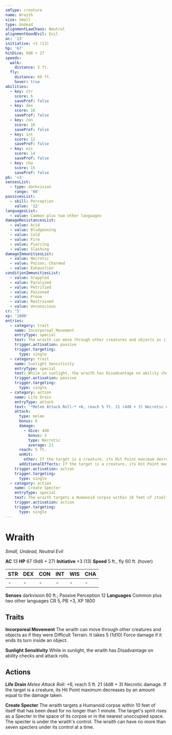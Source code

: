```yaml
---
smType: creature
name: Wraith
size: Small
type: Undead
alignmentLawChaos: Neutral
alignmentGoodEvil: Evil
ac: '13'
initiative: +3 (13)
hp: '67'
hitDice: 9d8 + 27
speeds:
  walk:
    distance: 5 ft.
  fly:
    distance: 60 ft.
    hover: true
abilities:
  - key: str
    score: 6
    saveProf: false
  - key: dex
    score: 16
    saveProf: false
  - key: con
    score: 16
    saveProf: false
  - key: int
    score: 12
    saveProf: false
  - key: wis
    score: 14
    saveProf: false
  - key: cha
    score: 15
    saveProf: false
pb: '+3'
sensesList:
  - type: darkvision
    range: '60'
passivesList:
  - skill: Perception
    value: '12'
languagesList:
  - value: Common plus two other languages
damageResistancesList:
  - value: Acid
  - value: Bludgeoning
  - value: Cold
  - value: Fire
  - value: Piercing
  - value: Slashing
damageImmunitiesList:
  - value: Necrotic
  - value: Poison; Charmed
  - value: Exhaustion
conditionImmunitiesList:
  - value: Grappled
  - value: Paralyzed
  - value: Petrified
  - value: Poisoned
  - value: Prone
  - value: Restrained
  - value: Unconscious
cr: '5'
xp: '1800'
entries:
  - category: trait
    name: Incorporeal Movement
    entryType: special
    text: The wraith can move through other creatures and objects as if they were Difficult Terrain. It takes 5 (1d10) Force damage if it ends its turn inside an object.
    trigger.activation: passive
    trigger.targeting:
      type: single
  - category: trait
    name: Sunlight Sensitivity
    entryType: special
    text: While in sunlight, the wraith has Disadvantage on ability checks and attack rolls.
    trigger.activation: passive
    trigger.targeting:
      type: single
  - category: action
    name: Life Drain
    entryType: attack
    text: '*Melee Attack Roll:* +6, reach 5 ft. 21 (4d8 + 3) Necrotic damage. If the target is a creature, its Hit Point maximum decreases by an amount equal to the damage taken.'
    attack:
      type: melee
      bonus: 6
      damage:
        - dice: 4d8
          bonus: 3
          type: Necrotic
          average: 21
      reach: 5 ft.
      onHit:
        other: If the target is a creature, its Hit Point maximum decreases by an amount equal to the damage taken.
      additionalEffects: If the target is a creature, its Hit Point maximum decreases by an amount equal to the damage taken.
    trigger.activation: action
    trigger.targeting:
      type: single
  - category: action
    name: Create Specter
    entryType: special
    text: The wraith targets a Humanoid corpse within 10 feet of itself that has been dead for no longer than 1 minute. The target's spirit rises as a Specter in the space of its corpse or in the nearest unoccupied space. The specter is under the wraith's control. The wraith can have no more than seven specters under its control at a time.
    trigger.activation: action
    trigger.targeting:
      type: single
---
```


# Wraith
*Small, Undead, Neutral Evil*

**AC** 13
**HP** 67 (9d8 + 27)
**Initiative** +3 (13)
**Speed** 5 ft., fly 60 ft. (hover)

| STR | DEX | CON | INT | WIS | CHA |
| --- | --- | --- | --- | --- | --- |
| - | - | - | - | - | - |

**Senses** darkvision 60 ft.; Passive Perception 12
**Languages** Common plus two other languages
CR 5, PB +3, XP 1800

## Traits

**Incorporeal Movement**
The wraith can move through other creatures and objects as if they were Difficult Terrain. It takes 5 (1d10) Force damage if it ends its turn inside an object.

**Sunlight Sensitivity**
While in sunlight, the wraith has Disadvantage on ability checks and attack rolls.

## Actions

**Life Drain**
*Melee Attack Roll:* +6, reach 5 ft. 21 (4d8 + 3) Necrotic damage. If the target is a creature, its Hit Point maximum decreases by an amount equal to the damage taken.

**Create Specter**
The wraith targets a Humanoid corpse within 10 feet of itself that has been dead for no longer than 1 minute. The target's spirit rises as a Specter in the space of its corpse or in the nearest unoccupied space. The specter is under the wraith's control. The wraith can have no more than seven specters under its control at a time.
